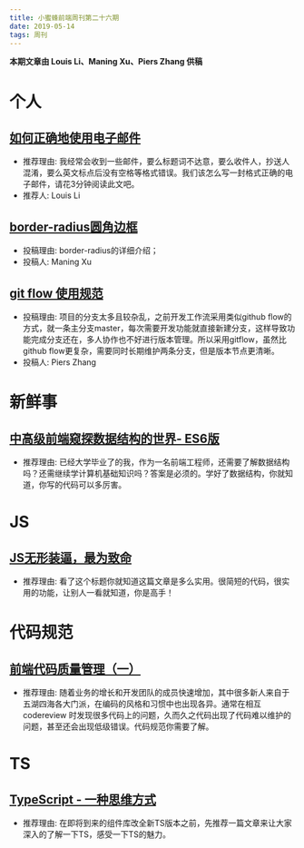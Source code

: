 ```yaml
---
title: 小蜜蜂前端周刊第二十六期
date: 2019-05-14
tags: 周刊
---
```


**本期文章由 Louis Li、Maning Xu、Piers Zhang 供稿**

# 个人

## [如何正确地使用电子邮件](https://lichangwei.github.io/2019/04/28/how-to-write-a-good-email/)

+ 推荐理由: 我经常会收到一些邮件，要么标题词不达意，要么收件人，抄送人混淆，要么英文标点后没有空格等格式错误。我们该怎么写一封格式正确的电子邮件，请花3分钟阅读此文吧。
+ 推荐人: Louis Li

## [border-radius圆角边框](https://www.jianshu.com/p/45de13332931)

+ 投稿理由: border-radius的详细介绍；
+ 投稿人: Maning Xu

## [git flow 使用规范](https://www.jianshu.com/p/b77bf4bef619)

+ 投稿理由: 项目的分支太多且较杂乱，之前开发工作流采用类似github flow的方式，就一条主分支master，每次需要开发功能就直接新建分支，这样导致功能完成分支还在，多人协作也不好进行版本管理。所以采用gitflow，虽然比github flow更复杂，需要同时长期维护两条分支，但是版本节点更清晰。
+ 投稿人: Piers Zhang

# 新鲜事

## [中高级前端窥探数据结构的世界- ES6版](https://juejin.im/post/5cd1ab3df265da03587c142a)

+ 推荐理由: 已经大学毕业了的我，作为一名前端工程师，还需要了解数据结构吗？还需继续学计算机基础知识吗？答案是必须的。学好了数据结构，你就知道，你写的代码可以多厉害。

# JS

## [JS无形装逼，最为致命](https://juejin.im/post/5cc55eb5e51d456e577f93f0)

+ 推荐理由: 看了这个标题你就知道这篇文章是多么实用。很简短的代码，很实用的功能，让别人一看就知道，你是高手！

# 代码规范

## [前端代码质量管理（一）](https://juejin.im/post/5cb5c3445188256c83279255)

+ 推荐理由:  随着业务的增长和开发团队的成员快速增加，其中很多新人来自于五湖四海各大门派，在编码的风格和习惯中也出现各异。通常在相互 codereview 时发现很多代码上的问题，久而久之代码出现了代码难以维护的问题，甚至还会出现低级错误。代码规范你需要了解。

# TS

## [TypeScript - 一种思维方式](https://mp.weixin.qq.com/s/152MaL-mnOvprzFWiLBohg)

+ 推荐理由: 在即将到来的组件库改全新TS版本之前，先推荐一篇文章来让大家深入的了解一下TS，感受一下TS的魅力。